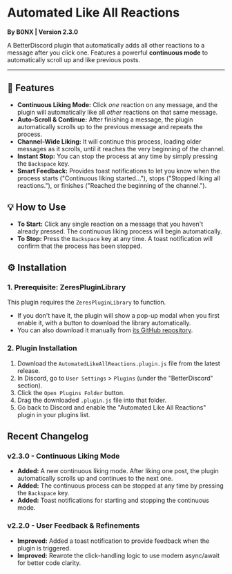 # Automated Like All Reactions
**By B0NX | Version 2.3.0**

A BetterDiscord plugin that automatically adds all other reactions to a message after you click one. Features a powerful **continuous mode** to automatically scroll up and like previous posts.

---

## 🚀 Features

* **Continuous Liking Mode:** Click *one* reaction on any message, and the plugin will automatically like all *other* reactions on that same message.
* **Auto-Scroll & Continue:** After finishing a message, the plugin automatically scrolls up to the previous message and repeats the process.
* **Channel-Wide Liking:** It will continue this process, loading older messages as it scrolls, until it reaches the very beginning of the channel.
* **Instant Stop:** You can stop the process at any time by simply pressing the `Backspace` key.
* **Smart Feedback:** Provides toast notifications to let you know when the process starts ("Continuous liking started..."), stops ("Stopped liking all reactions."), or finishes ("Reached the beginning of the channel.").

## 💡 How to Use

* **To Start:** Click any single reaction on a message that you haven't already pressed. The continuous liking process will begin automatically.
* **To Stop:** Press the `Backspace` key at any time. A toast notification will confirm that the process has been stopped.


## ⚙️ Installation

### 1. Prerequisite: ZeresPluginLibrary

This plugin requires the `ZeresPluginLibrary` to function.
* If you don't have it, the plugin will show a pop-up modal when you first enable it, with a button to download the library automatically.
* You can also download it manually from [its GitHub repository](https://github.com/rauenzi/BDPluginLibrary).

### 2. Plugin Installation
1.  Download the `AutomatedLikeAllReactions.plugin.js` file from the latest release.
2.  In Discord, go to `User Settings` > `Plugins` (under the "BetterDiscord" section).
3.  Click the `Open Plugins Folder` button.
4.  Drag the downloaded `.plugin.js` file into that folder.
5.  Go back to Discord and enable the "Automated Like All Reactions" plugin in your plugins list.

## Recent Changelog

### v2.3.0 - Continuous Liking Mode
* **Added:** A new continuous liking mode. After liking one post, the plugin automatically scrolls up and continues to the next one.
* **Added:** The continuous process can be stopped at any time by pressing the `Backspace` key.
* **Added:** Toast notifications for starting and stopping the continuous mode.

### v2.2.0 - User Feedback & Refinements
* **Improved:** Added a toast notification to provide feedback when the plugin is triggered.
* **Improved:** Rewrote the click-handling logic to use modern async/await for better code clarity.
